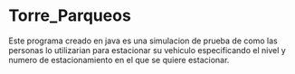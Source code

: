 # Torre_Parqueos
Este programa creado en java es una simulacion de prueba de como las personas lo utilizarian para estacionar su vehiculo especificando el nivel y numero de estacionamiento en el que se quiere estacionar.
